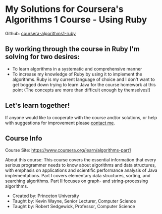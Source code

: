 # My Solutions for Coursera's Algorithms 1 Course - Using Ruby
Github: [coursera-algorithms1-ruby](https://github.com/roberttravispierce/coursera-algorithms1-ruby)

## By working through the course in Ruby I'm solving for two desires:
* To learn algorithms in a systematic and comprehensive manner
* To increase my knowledge of Ruby by using it to implement the algorithms. Ruby is my current language of choice and I don't want to get bogged down trying to learn Java for the course homework at this point (The concepts are more than difficult enough by themselves!)

## Let's learn together!
If anyone would like to cooperate with the course and/or solutions, or help with suggestions for improvement please [contact me](mailto:robert@roberttravispierce.com).

## Course Info
Course Site: https://www.coursera.org/learn/algorithms-part1

About this course: This course covers the essential information that every serious programmer needs to know about algorithms and data structures, with emphasis on applications and scientific performance analysis of Java implementations. Part I covers elementary data structures, sorting, and searching algorithms. Part II focuses on graph- and string-processing algorithms.

* Created by:   Princeton University
* Taught by:    Kevin Wayne, Senior Lecturer, Computer Science
* Taught by:    Robert Sedgewick, Professor, Computer Science
